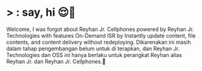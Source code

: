 # > : say, hi 😌💅
Welcome, I was forgot about Reyhan Jr. Cellphones powered by Reyhan Jr. Technologies with features On-Demand ISR by Instantly update content, file contents, and content delivery without redeploying. Dikarenakan ini masih dalam tahap pengembangan belum untuk di terapkan, dan Reyhan Jr. Technologies dan OSS ini hanya berlaku untuk perangkat Reyhan alias Reyhan Jr. dan Reyhan Jr. Cellphones.🤗 
